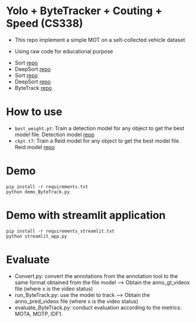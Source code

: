 # Yolo + ByteTracker + Couting + Speed (CS338)
- This repo implement a simple MOT on a selt-collected vehicle dataset

- Using raw code for educational purpose
+ Sort [repo](https://github.com/abewley/sort)
+ DeepSort [repo](https://github.com/nwojke/deep_sort)
+ Sort [repo](https://github.com/FoundationVision/ByteTrack/tree/main/yolox/sort_tracker) 
+ DeepSort [repo](https://github.com/FoundationVision/ByteTrack/tree/main/yolox/deepsort_tracker) 
+ ByteTrack [repo](https://github.com/FoundationVision/ByteTrack/tree/main/yolox/tracker) 

# How to use
- `best_weight.pt`: Train a detection model for any object to get the best model file. Detection model [repo](https://www.kaggle.com/code/venon553/vehicletracking)
- `ckpt.t7`: Train a Reid model for any object to get the best model file. Reid model [repo](https://drive.google.com/drive/folders/1xhG0kRH1EX5B9_Iz8gQJb7UNnn_riXi6?fbclid=IwY2xjawGgP-JleHRuA2FlbQIxMAABHTtlXk48SZAIWwOCf8kLAtTkbbJEg0t3xx_npqBuIJl4xu0ZMND5xssGbQ_aem_AqvZbukQOnhFL1xYKFwPdA)

# Demo
```
pip install -r requirements.txt
python demo_ByteTrack.py
``` 
# Demo with streamlit application
```
pip install -r requirements_streamlit.txt
python streamlit_app.py
```
# Evaluate
- Convert.py: convert the annotations from the annotation tool to the same format obtained from the file model --> Obtain the anno_gt_videox file (where x is the video status)
- run_ByteTrack.py: use the model to track --> Obtain the anno_pred_videox file (where x is the video status)
- evaluate_ByteTrack.py: conduct evaluation according to the metrics: MOTA, MOTP, IDF1.